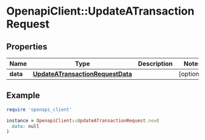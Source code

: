 # OpenapiClient::UpdateATransactionRequest

## Properties

| Name | Type | Description | Notes |
| ---- | ---- | ----------- | ----- |
| **data** | [**UpdateATransactionRequestData**](UpdateATransactionRequestData.md) |  | [optional] |

## Example

```ruby
require 'openapi_client'

instance = OpenapiClient::UpdateATransactionRequest.new(
  data: null
)
```

